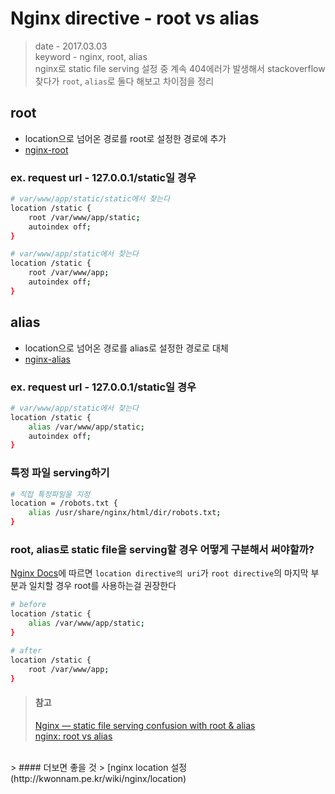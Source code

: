 # Nginx directive - root vs alias

> date - 2017.03.03  
> keyword - nginx, root, alias  
> nginx로 static file serving 설정 중 계속 404에러가 발생해서 stackoverflow 찾다가 `root`, `alias`로 둘다 해보고 차이점을 정리


## root
* location으로 넘어온 경로를 root로 설정한 경로에 추가
* [nginx-root](http://foofish.qiniudn.com/nginx-root.png)

### ex. request url - 127.0.0.1/static일 경우
```sh
# var/www/app/static/static에서 찾는다
location /static {
    root /var/www/app/static;
    autoindex off;
}

# var/www/app/static에서 찾는다
location /static {
    root /var/www/app;
    autoindex off;
}
```

## alias
* location으로 넘어온 경로를 alias로 설정한 경로로 대체
* [nginx-alias](http://foofish.qiniudn.com/nginx-alias.png)

### ex. request url - 127.0.0.1/static일 경우
```sh
# var/www/app/static에서 찾는다
location /static {
    alias /var/www/app/static;
    autoindex off;
}
```

### 특정 파일 serving하기
```sh
# 직접 특정파일을 지정
location = /robots.txt {
    alias /usr/share/nginx/html/dir/robots.txt;
}
```

### root, alias로 static file을 serving할 경우 어떻게 구분해서 써야할까?
[Nginx Docs](http://nginx.org/en/docs/http/ngx_http_core_module.html#alias)에 따르면 
`location directive의 uri`가 `root directive`의 마지막 부분과 일치할 경우 root를 사용하는걸 권장한다
```sh
# before
location /static {
    alias /var/www/app/static;
}

# after
location /static {
    root /var/www/app;
}
```


> #### 참고  
> [Nginx — static file serving confusion with root & alias](http://stackoverflow.com/questions/10631933/nginx-static-file-serving-confusion-with-root-alias)  
> [nginx: root vs alias](http://ohgyun.com/556)
<br/>
> #### 더보면 좋을 것
> [nginx location 설정(http://kwonnam.pe.kr/wiki/nginx/location)
